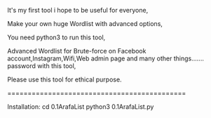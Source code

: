 It's my first tool i hope to be useful for everyone,

Make your own huge Wordlist with advanced options,

You need python3 to run this tool,

Advanced Wordlist for Brute-force on Facebook account,Instagram,Wifi,Web admin page and many other things....... password with this tool,

Please use this tool for ethical purpose.

============================================

Installation:
  cd 0.1ArafaList
  python3 0.1ArafaList.py
